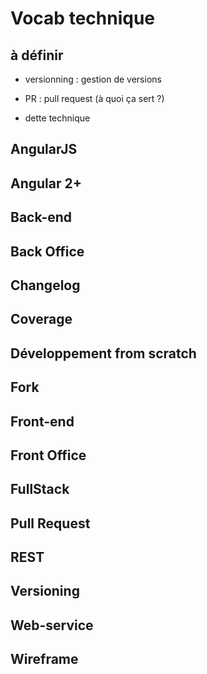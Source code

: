 # Vocab technique 

## à définir 

- versionning : gestion de versions

- PR : pull request (à quoi ça sert ?)

- dette technique


## AngularJS

## Angular 2+

## Back-end

## Back Office

## Changelog

## Coverage

## Développement from scratch

## Fork

## Front-end

## Front Office

## FullStack

## Pull Request

## REST

## Versioning

## Web-service

## Wireframe